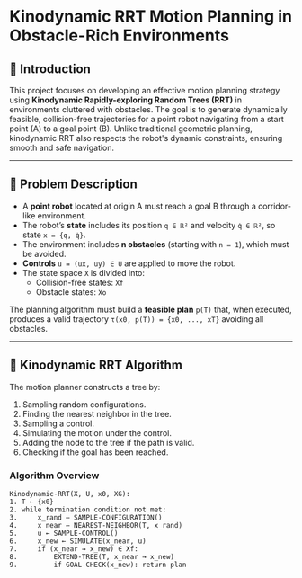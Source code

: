 # Kinodynamic RRT Motion Planning in Obstacle-Rich Environments

## 📌 Introduction

This project focuses on developing an effective motion planning strategy using **Kinodynamic Rapidly-exploring Random Trees (RRT)** in environments cluttered with obstacles. The goal is to generate dynamically feasible, collision-free trajectories for a point robot navigating from a start point (A) to a goal point (B). Unlike traditional geometric planning, kinodynamic RRT also respects the robot's dynamic constraints, ensuring smooth and safe navigation.

---

## 🚧 Problem Description

- A **point robot** located at origin A must reach a goal B through a corridor-like environment.
- The robot’s **state** includes its position `q ∈ ℝ²` and velocity `q̇ ∈ ℝ²`, so state `x = {q, q̇}`.
- The environment includes **n obstacles** (starting with `n = 1`), which must be avoided.
- **Controls** `u = (ux, uy) ∈ U` are applied to move the robot.
- The state space `X` is divided into:
  - Collision-free states: `Xf`
  - Obstacle states: `Xo`

The planning algorithm must build a **feasible plan** `p(T)` that, when executed, produces a valid trajectory `τ(x0, p(T)) = {x0, ..., xT}` avoiding all obstacles.

---

## 🌲 Kinodynamic RRT Algorithm

The motion planner constructs a tree by:
1. Sampling random configurations.
2. Finding the nearest neighbor in the tree.
3. Sampling a control.
4. Simulating the motion under the control.
5. Adding the node to the tree if the path is valid.
6. Checking if the goal has been reached.

### Algorithm Overview

```text
Kinodynamic-RRT(X, U, x0, XG):
1. T ← {x0}
2. while termination condition not met:
3.     x_rand ← SAMPLE-CONFIGURATION()
4.     x_near ← NEAREST-NEIGHBOR(T, x_rand)
5.     u ← SAMPLE-CONTROL()
6.     x_new ← SIMULATE(x_near, u)
7.     if (x_near → x_new) ∈ Xf:
8.         EXTEND-TREE(T, x_near → x_new)
9.         if GOAL-CHECK(x_new): return plan
